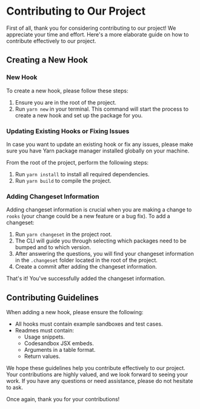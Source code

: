 # Contributing to Our Project

First of all, thank you for considering contributing to our project! We appreciate your time and effort. Here's a more elaborate guide on how to contribute effectively to our project.

## Creating a New Hook

### New Hook

To create a new hook, please follow these steps:

1. Ensure you are in the root of the project.
2. Run `yarn new` in your terminal. This command will start the process to create a new hook and set up the package for you.

### Updating Existing Hooks or Fixing Issues

In case you want to update an existing hook or fix any issues, please make sure you have Yarn package manager installed globally on your machine.

From the root of the project, perform the following steps:

1. Run `yarn install` to install all required dependencies.
2. Run `yarn build` to compile the project.

### Adding Changeset Information

Adding changeset information is crucial when you are making a change to `rooks` (your change could be a new feature or a bug fix). To add a changeset:

1. Run `yarn changeset` in the project root.
2. The CLI will guide you through selecting which packages need to be bumped and to which version.
3. After answering the questions, you will find your changeset information in the `.changeset` folder located in the root of the project.
4. Create a commit after adding the changeset information.

That's it! You've successfully added the changeset information.

## Contributing Guidelines

When adding a new hook, please ensure the following:

- All hooks must contain example sandboxes and test cases.
- Readmes must contain:
  - Usage snippets.
  - Codesandbox JSX embeds.
  - Arguments in a table format.
  - Return values.

We hope these guidelines help you contribute effectively to our project. Your contributions are highly valued, and we look forward to seeing your work. If you have any questions or need assistance, please do not hesitate to ask.

Once again, thank you for your contributions!
